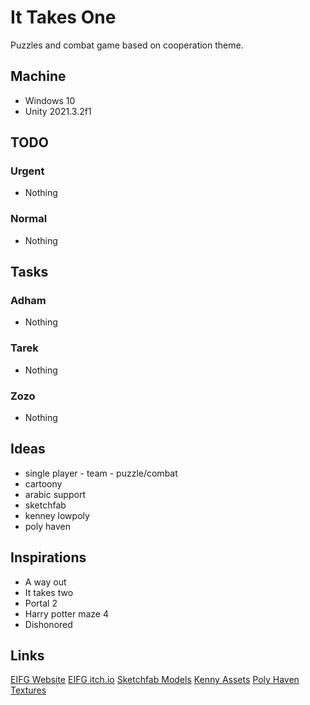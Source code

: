 # It Takes One

Puzzles and combat game based on cooperation theme.

## Machine

- Windows 10
- Unity 2021.3.2f1

## TODO

### Urgent

- Nothing

### Normal

- Nothing

## Tasks

### Adham

- Nothing

### Tarek

- Nothing

### Zozo

- Nothing

## Ideas

- single player - team - puzzle/combat
- cartoony
- arabic support
- sketchfab
- kenney lowpoly
- poly haven


## Inspirations

- A way out
- It takes two
- Portal 2
- Harry potter maze 4
- Dishonored

## Links

[EIFG Website](https://www.eigf.net/ar/gamejam)
[EIFG itch.io](https://itch.io/jam/eigf-gamejam)
[Sketchfab Models](https://sketchfab.com/)
[Kenny Assets](https://kenney.nl/)
[Poly Haven Textures](https://polyhaven.com/)
